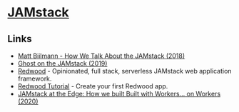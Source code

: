 # [JAMstack](https://jamstack.org/)

## Links

- [Matt Biilmann - How We Talk About the JAMstack (2018)](https://www.youtube.com/watch?v=VzQ0d8-nMhw)
- [Ghost on the JAMstack (2019)](https://ghost.org/blog/jamstack/)
- [Redwood](https://github.com/redwoodjs/redwood) - Opinionated, full stack, serverless JAMstack web application framework.
- [Redwood Tutorial](https://github.com/redwoodjs/tutorial) - Create your first Redwood app.
- [JAMstack at the Edge: How we built Built with Workers… on Workers (2020)](https://blog.cloudflare.com/jamstack-at-the-edge-how-we-built-built-with-workers-on-workers/)

